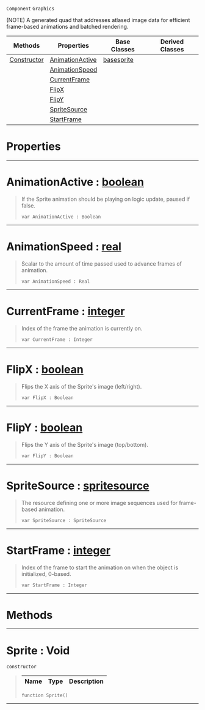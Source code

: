  `Component` `Graphics`



(NOTE) A generated quad that addresses atlased image data for efficient frame-based animations and batched rendering.

|Methods|Properties|Base Classes|Derived Classes|
|---|---|---|---|
|[ Constructor](https://github.com/zeroengineteam/ZeroDocs/blob/master/code_reference/class_reference/sprite.markdown#sprite-void)|[ AnimationActive](https://github.com/zeroengineteam/ZeroDocs/blob/master/code_reference/class_reference/sprite.markdown#animationactive-zero-eng)|[basesprite](https://github.com/zeroengineteam/ZeroDocs/blob/master/code_reference/class_reference/basesprite.markdown)| |
| |[ AnimationSpeed](https://github.com/zeroengineteam/ZeroDocs/blob/master/code_reference/class_reference/sprite.markdown#animationspeed-zero-engi)| | |
| |[ CurrentFrame](https://github.com/zeroengineteam/ZeroDocs/blob/master/code_reference/class_reference/sprite.markdown#currentframe-zero-engine)| | |
| |[ FlipX](https://github.com/zeroengineteam/ZeroDocs/blob/master/code_reference/class_reference/sprite.markdown#flipx-zero-engine-docume)| | |
| |[ FlipY](https://github.com/zeroengineteam/ZeroDocs/blob/master/code_reference/class_reference/sprite.markdown#flipy-zero-engine-docume)| | |
| |[ SpriteSource](https://github.com/zeroengineteam/ZeroDocs/blob/master/code_reference/class_reference/sprite.markdown#spritesource-zero-engine)| | |
| |[ StartFrame](https://github.com/zeroengineteam/ZeroDocs/blob/master/code_reference/class_reference/sprite.markdown#startframe-zero-engine-d)| | |


 #  Properties


---  
 #  AnimationActive : [boolean](https://github.com/zeroengineteam/ZeroDocs/blob/master/code_reference/zilch_base_types/boolean.markdown)

> If the Sprite animation should be playing on logic update, paused if false.
> ``` lang=cpp, name=Zilch
> var AnimationActive : Boolean


---  
 #  AnimationSpeed : [real](https://github.com/zeroengineteam/ZeroDocs/blob/master/code_reference/zilch_base_types/real.markdown)

> Scalar to the amount of time passed used to advance frames of animation.
> ``` lang=cpp, name=Zilch
> var AnimationSpeed : Real


---  
 #  CurrentFrame : [integer](https://github.com/zeroengineteam/ZeroDocs/blob/master/code_reference/zilch_base_types/integer.markdown)

> Index of the frame the animation is currently on.
> ``` lang=cpp, name=Zilch
> var CurrentFrame : Integer


---  
 #  FlipX : [boolean](https://github.com/zeroengineteam/ZeroDocs/blob/master/code_reference/zilch_base_types/boolean.markdown)

> Flips the X axis of the Sprite's image (left/right).
> ``` lang=cpp, name=Zilch
> var FlipX : Boolean


---  
 #  FlipY : [boolean](https://github.com/zeroengineteam/ZeroDocs/blob/master/code_reference/zilch_base_types/boolean.markdown)

> Flips the Y axis of the Sprite's image (top/bottom).
> ``` lang=cpp, name=Zilch
> var FlipY : Boolean


---  
 #  SpriteSource : [spritesource](https://github.com/zeroengineteam/ZeroDocs/blob/master/code_reference/class_reference/spritesource.markdown)

> The resource defining one or more image sequences used for frame-based animation.
> ``` lang=cpp, name=Zilch
> var SpriteSource : SpriteSource


---  
 #  StartFrame : [integer](https://github.com/zeroengineteam/ZeroDocs/blob/master/code_reference/zilch_base_types/integer.markdown)

> Index of the frame to start the animation on when the object is initialized, 0-based.
> ``` lang=cpp, name=Zilch
> var StartFrame : Integer


---  
 #  Methods


---  
 #  Sprite : Void

 `constructor`

> 
> |Name|Type|Description|
> |---|---|---|
> ``` lang=cpp, name=Zilch
> function Sprite()
> ``` 


---  
 

 